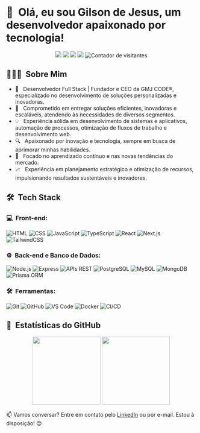 # 👋 &nbsp;Olá, eu sou Gilson de Jesus, um desenvolvedor apaixonado por tecnologia!

<p align="center">
<a href="https://www.linkedin.com/in/gilsondejesus"><img src="https://img.shields.io/badge/-Gilson%20de%20Jesus-0077B5?style=flat-square&logo=Linkedin&logoColor=white"/></a>
<a href="gilson@gmjcode.com"><img src="https://img.shields.io/badge/-gilson@gmjcode.com-D14836?style=flat-square&logo=Gmail&logoColor=white"/></a>
<a href="https://www.instagram.com/gmjcode/"><img src="https://img.shields.io/badge/-GMJ%20CODE-E4405F?style=flat-square&logo=Instagram&logoColor=white"/></a>
<a href="https://www.gmjcode.com"><img src="https://img.shields.io/badge/-gmjcode.com-3423A6?style=flat-square&logo=Google-Chrome&logoColor=white"/></a>
<img src="https://komarev.com/ghpvc/?username=gilsondejesus&label=Visitantes&color=blue&style=flat" alt="Contador de visitantes" />
</p>

## 👨🏻‍💻 &nbsp;Sobre Mim

- 🚀 &nbsp; Desenvolvedor Full Stack | Fundador e CEO da GMJ CODE®, especializado no desenvolvimento de soluções personalizadas e inovadoras.
- 🎯 &nbsp; Comprometido em entregar soluções eficientes, inovadoras e escaláveis, atendendo às necessidades de diversos segmentos.
- 💡 &nbsp; Experiência sólida em desenvolvimento de sistemas e aplicativos, automação de processos, otimização de fluxos de trabalho e desenvolvimento web.
- 🔍 &nbsp; Apaixonado por inovação e tecnologia, sempre em busca de aprimorar minhas habilidades.
- 🌱 &nbsp; Focado no aprendizado contínuo e nas novas tendências do mercado.
- 📈 &nbsp; Experiência em planejamento estratégico e otimização de recursos, impulsionando resultados sustentáveis e inovadores.

## 🛠 &nbsp;Tech Stack

### 💻 &nbsp;Front-end:

![HTML](https://img.shields.io/badge/-HTML-333333?style=flat&logo=HTML5)
![CSS](https://img.shields.io/badge/-CSS-333333?style=flat&logo=CSS3&logoColor=1572B6)
![JavaScript](https://img.shields.io/badge/-JavaScript-333333?style=flat&logo=javascript)
![TypeScript](https://img.shields.io/badge/-TypeScript-333333?style=flat&logo=typescript&logoColor=2D79C7)
![React](https://img.shields.io/badge/-React-333333?style=flat&logo=react)
![Next.js](https://img.shields.io/badge/-Next.js-333333?style=flat&logo=next.js)
![TailwindCSS](https://img.shields.io/badge/-TailwindCSS-333333?style=flat&logo=tailwind-css)

### ⚙️ &nbsp;Back-end e Banco de Dados:

![Node.js](https://img.shields.io/badge/-Node.js-333333?style=flat&logo=node.js)
![Express](https://img.shields.io/badge/-Express-333333?style=flat&logo=express)
![APIs REST](https://img.shields.io/badge/-APIs%20REST-333333?style=flat&logo=api)
![PostgreSQL](https://img.shields.io/badge/-PostgreSQL-333333?style=flat&logo=postgresql)
![MySQL](https://img.shields.io/badge/-MySQL-333333?style=flat&logo=mysql)
![MongoDB](https://img.shields.io/badge/-MongoDB-333333?style=flat&logo=mongodb)
![Prisma ORM](https://img.shields.io/badge/-Prisma%20ORM-333333?style=flat&logo=prisma)

### 🛠 &nbsp;Ferramentas:

![Git](https://img.shields.io/badge/-Git-333333?style=flat&logo=git)
![GitHub](https://img.shields.io/badge/-GitHub-333333?style=flat&logo=github)
![VS Code](https://img.shields.io/badge/-Visual%20Studio%20Code-333333?style=flat&logo=visual-studio-code)
![Docker](https://img.shields.io/badge/-Docker-333333?style=flat&logo=docker)
![CI/CD](https://img.shields.io/badge/-CI/CD-333333?style=flat&logo=githubactions)

## 🚀 &nbsp;Estatísticas do GitHub

<p align="center">
  <img height="180px" src="https://github-readme-stats.vercel.app/api?username=gilsondejesus&show_icons=true&theme=radical" />
  <img height="180px" src="https://github-readme-streak-stats.herokuapp.com/?user=gilsondejesus&theme=radical" />
</p>

📫 Vamos conversar? Entre em contato pelo [LinkedIn](https://www.linkedin.com/in/gilsondejesus) ou por e-mail. Estou à disposição! 😊








